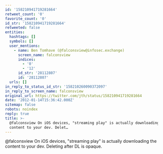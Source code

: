 ```yaml
---
id: '158210941719281664'
retweet_count: '0'
favorite_count: '0'
id_str: '158210941719281664'
retweeted: false
entities:
  hashtags: []
  symbols: []
  user_mentions:
    - name: Ben Tomhave (@falconsview@infosec.exchange)
      screen_name: falconsview
      indices:
        - '0'
        - '12'
      id_str: '28112807'
      id: '28112807'
  urls: []
in_reply_to_status_id_str: '158210260090372097'
in_reply_to_screen_name: falconsview
original_url: https://twitter.com/jth/status/158210941719281664
date: '2012-01-14T15:36:42.000Z'
sitemap: false
robots: noindex
reply: true
title: >-
  @falconsview On iOS devices, "streaming play" is actually downloading the
  content to your dev. Delet…
---
```


@falconsview On iOS devices, "streaming play" is actually downloading the content to your dev. Deleting after DL is opaque.